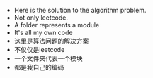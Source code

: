 - Here is the solution to the algorithm problem. 
- Not only leetcode.
- A folder represents a module
- It's all my own code
- 这里是算法问题的解决方案
- 不仅仅是leetcode
- 一个文件夹代表一个模块
- 都是我自己的编码

